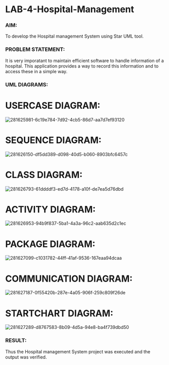 # LAB-4-Hospital-Management
### AIM:
To develop the Hospital management System using Star UML tool.
### PROBLEM STATEMENT:
It is very imporatant to maintain efficient software to handle information of a hospital.
This application provides a way to record this information and to access these in a simple way.

### UML DIAGRAMS:

# USERCASE DIAGRAM:

![281625981-6c19e784-7d92-4cb5-86d7-aa7d7ef93120](https://github.com/SubashiniSenniappan/LAB-4-Hospital-Management/assets/119404951/134e4d25-42bb-4747-b22c-1f29aafa455b)

# SEQUENCE DIAGRAM:

![281626150-df5dd389-d098-40d5-b060-8903bfc6457c](https://github.com/SubashiniSenniappan/LAB-4-Hospital-Management/assets/119404951/15cae876-bf4c-493e-9a98-1d7875e0dca7)

# CLASS DIAGRAM:

![281626793-61ddddf3-ed7d-4178-a10f-de7ea5d76dbd](https://github.com/SubashiniSenniappan/LAB-4-Hospital-Management/assets/119404951/80a1a77d-f9fa-4424-aa91-500aafe68e19)


# ACTIVITY DIAGRAM:
![281626953-94b9f837-5ba1-4a3a-96c2-aab635d2c1ec](https://github.com/SubashiniSenniappan/LAB-4-Hospital-Management/assets/119404951/71227ddc-8f8a-4d14-8c41-94a9db429d88)

# PACKAGE DIAGRAM:

![281627099-c1031782-44ff-41af-9536-167eaa94dcaa](https://github.com/SubashiniSenniappan/LAB-4-Hospital-Management/assets/119404951/638b1007-6690-434b-9f21-20a976cf135c)


# COMMUNICATION DIAGRAM:
![281627187-0f55420b-287e-4a05-906f-259c809f26de](https://github.com/SubashiniSenniappan/LAB-4-Hospital-Management/assets/119404951/4168abfd-a1be-4e1a-9795-e46b3bd918be)

# STARTCHART DIAGRAM:
![281627289-d8767583-8b09-4d5a-94e8-ba4f739dbd50](https://github.com/SubashiniSenniappan/LAB-4-Hospital-Management/assets/119404951/0a2e3a69-f8a3-45f8-ac45-1e78fddf107d)




### RESULT:
Thus the Hospital management System project was executed and the output was verified.

